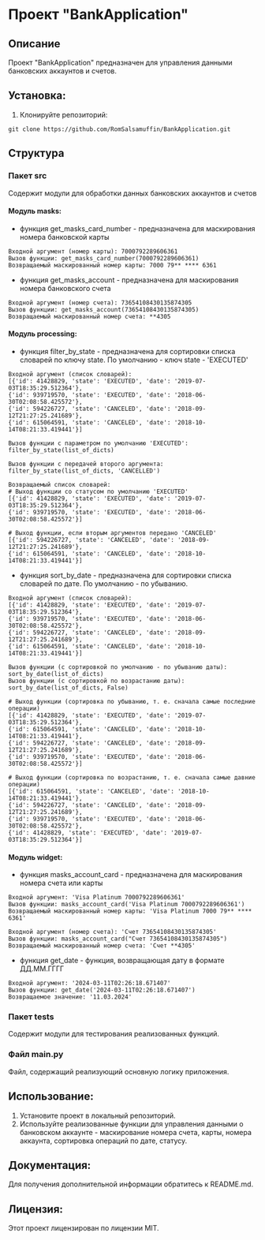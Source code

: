 # Проект "BankApplication"

## Описание
Проект "BankApplication" предназначен для управления 
данными банковских аккаунтов и счетов.

## Установка:

1. Клонируйте репозиторий:
```
git clone https://github.com/RomSalsamuffin/BankApplication.git
```
## Структура
### Пакет src
Содержит модули для обработки данных банковских аккаунтов и счетов
#### Модуль masks:
* функция get_masks_card_number - предназначена для маскирования номера банковской карты
```
Входной аргумент (номер карты): 7000792289606361
Вызов функции: get_masks_card_number(7000792289606361)
Возвращаемый маскированный номер карты: 7000 79** **** 6361
```
* функция get_masks_account - предназначена для маскирования номера банковского счета
```
Входной аргумент (номер счета): 73654108430135874305
Вызов функции: get_masks_account(73654108430135874305)
Возвращаемый маскированный номер счета: **4305
```
#### Модуль processing:
* функция filter_by_state - предназначена для сортировки списка словарей по ключу state. 
    По умолчанию - ключ state - 'EXECUTED'
```
Входной аргумент (список словарей): 
[{'id': 41428829, 'state': 'EXECUTED', 'date': '2019-07-03T18:35:29.512364'}, 
{'id': 939719570, 'state': 'EXECUTED', 'date': '2018-06-30T02:08:58.425572'}, 
{'id': 594226727, 'state': 'CANCELED', 'date': '2018-09-12T21:27:25.241689'}, 
{'id': 615064591, 'state': 'CANCELED', 'date': '2018-10-14T08:21:33.419441'}]

Вызов функции c параметром по умолчанию 'EXECUTED': 
filter_by_state(list_of_dicts)

Вызов функции c передачей второго аргумента: 
filter_by_state(list_of_dicts, 'CANCELLED')

Возвращаемый список словарей: 
# Выход функции со статусом по умолчанию 'EXECUTED'
[{'id': 41428829, 'state': 'EXECUTED', 'date': '2019-07-03T18:35:29.512364'}, 
{'id': 939719570, 'state': 'EXECUTED', 'date': '2018-06-30T02:08:58.425572'}]

# Выход функции, если вторым аргументов передано 'CANCELED'
[{'id': 594226727, 'state': 'CANCELED', 'date': '2018-09-12T21:27:25.241689'}, 
{'id': 615064591, 'state': 'CANCELED', 'date': '2018-10-14T08:21:33.419441'}]
```

* функция sort_by_date - предназначена для сортировки списка словарей по дате. 
    По умолчанию - по убыванию. 
```
Входной аргумент (список словарей): 
[{'id': 41428829, 'state': 'EXECUTED', 'date': '2019-07-03T18:35:29.512364'}, 
{'id': 939719570, 'state': 'EXECUTED', 'date': '2018-06-30T02:08:58.425572'}, 
{'id': 594226727, 'state': 'CANCELED', 'date': '2018-09-12T21:27:25.241689'}, 
{'id': 615064591, 'state': 'CANCELED', 'date': '2018-10-14T08:21:33.419441'}]

Вызов функции (с сортировкой по умолчанию - по убыванию даты):
sort_by_date(list_of_dicts)
Вызов функции (с сортировкой по возрастанию даты):
sort_by_date(list_of_dicts, False)

# Выход функции (сортировка по убыванию, т. е. сначала самые последние операции)
[{'id': 41428829, 'state': 'EXECUTED', 'date': '2019-07-03T18:35:29.512364'}, 
{'id': 615064591, 'state': 'CANCELED', 'date': '2018-10-14T08:21:33.419441'}, 
{'id': 594226727, 'state': 'CANCELED', 'date': '2018-09-12T21:27:25.241689'}, 
{'id': 939719570, 'state': 'EXECUTED', 'date': '2018-06-30T02:08:58.425572'}]

# Выход функции (сортировка по возрастанию, т. е. сначала самые давние операции)
[{'id': 615064591, 'state': 'CANCELED', 'date': '2018-10-14T08:21:33.419441'},
{'id': 594226727, 'state': 'CANCELED', 'date': '2018-09-12T21:27:25.241689'},
{'id': 939719570, 'state': 'EXECUTED', 'date': '2018-06-30T02:08:58.425572'},
{'id': 41428829, 'state': 'EXECUTED', 'date': '2019-07-03T18:35:29.512364'}]
```

#### Модуль widget:
* функция masks_account_card - предназначена для маскирования номера счета или карты
```
Входной аргумент: 'Visa Platinum 7000792289606361'
Вызов функции: masks_account_card('Visa Platinum 7000792289606361')
Возвращаемый маскированный номер карты: 'Visa Platinum 7000 79** **** 6361'

Входной аргумент (номер счета): 'Счет 73654108430135874305'
Вызов функции: masks_account_card("Счет 73654108430135874305")
Возвращаемый маскированный номер счета: 'Счет **4305'
```
* функция get_date - функция, возвращающая дату в формате ДД.ММ.ГГГГ
```
Входной аргумент: '2024-03-11T02:26:18.671407'
Вызов функции: get_date('2024-03-11T02:26:18.671407')
Возвращаемое значение: '11.03.2024'
```

### Пакет tests
Содержит модули для тестирования реализованных функций.

### Файл main.py
Файл, содержащий реализующий основную логику приложения.

## Использование:

1. Установите проект в локальный репозиторий.
2. Используйте реализованные функции для управления данными о банковском аккаунте - маскирование номера счета, карты, 
номера аккаунта, сортировка операций по дате, статусу.

## Документация:

Для получения дополнительной информации обратитесь к README.md.

## Лицензия:

Этот проект лицензирован по лицензии MIT.



